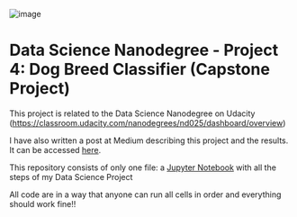 ![image](https://user-images.githubusercontent.com/7256682/154767526-b3135f7f-5da9-481c-8f22-d1f504f16d3f.png)

# Data Science Nanodegree - Project 4: Dog Breed Classifier (Capstone Project)

This project is related to the Data Science Nanodegree on Udacity (https://classroom.udacity.com/nanodegrees/nd025/dashboard/overview)

I have also written a post at Medium describing this project and the results. It can be accessed [here](https://medium.com/@alexkeila/show-me-your-dog-and-i-will-tell-you-its-breed-957260b18c2f).

This repository consists of only one file: a [Jupyter Notebook](https://github.com/alexkeila/udacity_data_science_nanodegree_project_4/blob/main/Project%20-%20Dog%20Breed%20Classifier.ipynb) with all the steps of my Data Science Project

All code are in a way that anyone can run all cells in order and everything should work fine!!

